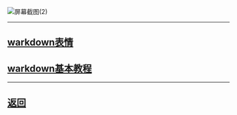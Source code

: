 
![屏幕截图(2)](https://user-images.githubusercontent.com/89624840/131201879-011cbc9b-bba9-4acc-9d3a-2e7141787f9b.png)

---

## [warkdown表情](happy.md)

## [warkdown基本教程](new2.md)

---

## [返回](https://zlc1003.github.io/zero/b/b.html)

